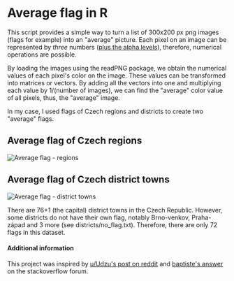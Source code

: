 # Average flag in R

This script provides a simple way to turn a list of 300x200 px png images (flags for example) into an "average" picture. Each pixel on an image can be represented by *three* numbers ([plus the alpha levels](https://en.wikipedia.org/wiki/RGBA_color_model)), therefore, numerical operations are possible. 

By loading the images using the readPNG package, we obtain the numerical values of each pixel's color on the image. These values can be transformed into matrices or vectors. By adding all the vectors into one and multiplying each value by 1/(number of images), we can find the "average" color value of all pixels, thus, the "average" image.

In my case, I used flags of Czech regions and districts to create two "average" flags.

## Average flag of Czech regions
![Average flag - regions](https://i.imgur.com/xEWdQHp.jpg)


## Average flag of Czech district towns
![Average flag - district towns](https://i.imgur.com/WMfomZE.jpg)

There are 76+1 (the capital) district towns in the Czech Republic. However, some districts do not have their own flag, notably Brno-venkov, Praha-západ and 3 more (see districts/no_flag.txt). Therefore, there are only 72 flags in this dataset.

#### Additional information
This project was inspired by [u/Udzu's post on reddit](https://www.reddit.com/r/dataisbeautiful/comments/85l10h/average_flags_of_the_world_means_modes_and/) and [baptiste's answer](https://stackoverflow.com/questions/11306075/how-to-create-rgb-image-from-three-matrices-in-r) on the stackoverflow forum.
